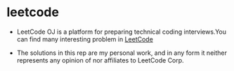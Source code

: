 # leetcode

- LeetCode OJ is a platform for preparing technical coding interviews.You can find many interesting problem in [LeetCode](https://leetcode.com/)

- The solutions in this rep are my personal work, and in any form it neither represents any opinion of nor affiliates to LeetCode Corp.


